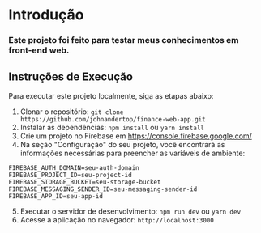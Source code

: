 # Introdução 
### Este projeto foi feito para testar meus conhecimentos em front-end web.

## Instruções de Execução
Para executar este projeto localmente, siga as etapas abaixo:

1. Clonar o repositório: `git clone https://github.com/johnandertop/finance-web-app.git`
2. Instalar as dependências: `npm install` ou `yarn install`
3. Crie um projeto no Firebase em https://console.firebase.google.com/
4. Na seção "Configuração" do seu projeto, você encontrará as informações necessárias para preencher as variáveis de ambiente:
```
FIREBASE_AUTH_DOMAIN=seu-auth-domain
FIREBASE_PROJECT_ID=seu-project-id
FIREBASE_STORAGE_BUCKET=seu-storage-bucket
FIREBASE_MESSAGING_SENDER_ID=seu-messaging-sender-id
FIREBASE_APP_ID=seu-app-id
```
5. Executar o servidor de desenvolvimento: `npm run dev` ou `yarn dev`
6. Acesse a aplicação no navegador: `http://localhost:3000`



